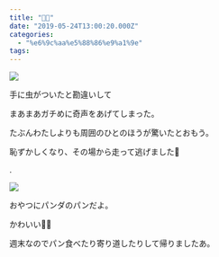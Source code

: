 ```yaml
---
title: "🐼🐾"
date: "2019-05-24T13:00:20.000Z"
categories: 
  - "%e6%9c%aa%e5%88%86%e9%a1%9e"
tags: 
---
```


![](images/2019-05-24-18-06-09597791798666643208.jpg)

手に虫がついたと勘違いして

まあまあガチめに奇声をあげてしまった。

たぶんわたしよりも周囲のひとのほうが驚いたとおもう。

恥ずかしくなり、その場から走って逃げました🙋

.

![](images/2019-05-24-19-59-057461829117930911466.jpg)

おやつにパンダのパンだよ。

かわいい🐼🐾

週末なのでパン食べたり寄り道したりして帰りましたあ。

